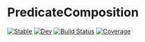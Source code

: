 # PredicateComposition

[![Stable](https://img.shields.io/badge/docs-stable-blue.svg)](https://jfeist.github.io/PredicateComposition.jl/stable)
[![Dev](https://img.shields.io/badge/docs-dev-blue.svg)](https://jfeist.github.io/PredicateComposition.jl/dev)
[![Build Status](https://travis-ci.com/jfeist/PredicateComposition.jl.svg?branch=master)](https://travis-ci.com/jfeist/PredicateComposition.jl)
[![Coverage](https://codecov.io/gh/jfeist/PredicateComposition.jl/branch/master/graph/badge.svg)](https://codecov.io/gh/jfeist/PredicateComposition.jl)
